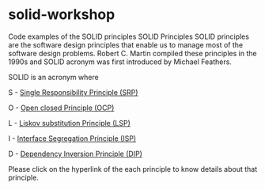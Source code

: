 # solid-workshop
Code examples of the SOLID principles
SOLID Principles
SOLID principles are the software design principles that enable us to manage most of the software design problems. Robert C. Martin compiled these principles in the 1990s and SOLID acronym was first introduced by Michael Feathers.

SOLID is an acronym where

S  -  [Single Responsibility Principle (SRP)](https://github.com/CrossWander/solid-workshop/tree/master/solid-workshop/SingleResponsibility_SRP)

O  -  [Open closed Principle (OCP)](https://github.com/CrossWander/solid-workshop/tree/master/solid-workshop/OpenClosed_OCP)

L  -  [Liskov substitution Principle (LSP)](https://github.com/CrossWander/solid-workshop/tree/master/solid-workshop/Liskov_LSP)

I  -  [Interface Segregation Principle (ISP)](https://github.com/CrossWander/solid-workshop/tree/master/solid-workshop/InterfaceSegregation_ISP)

D  -  [Dependency Inversion Principle (DIP)](https://github.com/CrossWander/solid-workshop/tree/master/solid-workshop/DependencyInversion_DIP)

Please click on the hyperlink of the each principle to know details about that principle.
